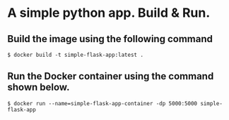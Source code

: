 # A simple python app. Build & Run. 

## Build the image using the following command

```
$ docker build -t simple-flask-app:latest .
```

## Run the Docker container using the command shown below.

```
$ docker run --name=simple-flask-app-container -dp 5000:5000 simple-flask-app
```
